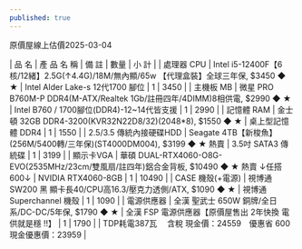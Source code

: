 ```yaml
---
published: true
---
```

原價屋線上估價2025-03-04

| 品 名 | 產 品 名 稱 | 備 註 | 數量 | 小 計 |
| 處理器 CPU | Intel i5-12400F【6核/12緒】2.5G(↑4.4G)/18M/無內顯/65w 【代理盒裝】全球三年保, $3450 ◆ ★ | Intel Alder Lake-s 12代1700 腳位 | 1 | 3450 |
| 主機板 MB | 微星 PRO B760M-P DDR4(M-ATX/Realtek 1Gb/註冊四年/4DIMM)8相供電, $2990 ◆ ★ | Intel B760 / 1700腳位(DDR4)-12~14代皆支援 | 1 | 2990 |
| 記憶體 RAM | 金士頓 32GB DDR4-3200(KVR32N22D8/32)(2048*8), $1550 ◆ ★ | 桌上型記憶體 DDR4 | 1 | 1550 |
| 2.5/3.5 傳統內接硬碟HDD | Seagate 4TB【新梭魚】(256M/5400轉/三年保)(ST4000DM004), $3199 ◆ ★ 熱賣 | 3.5吋 SATA3 傳統碟 | 1 | 3199 |
| 顯示卡VGA | 華碩 DUAL-RTX4060-O8G-EVO(2535MHz/23cm/雙風扇/註四年)鋁合金背板, $10490 ◆ ★ 熱賣 ↓任搭600↓ | NVIDIA RTX4060-8GB | 1 | 10490 |
| CASE 機殼(+電源) | 視博通 SW200 黑 顯卡長40/CPU高16.3/壓克力透側/ATX, $1090 ◆ ★ | 視博通 Superchannel 機殼 | 1 | 1090 |
| 電源供應器 | 全漢 聖武士 650W 銅牌/全日系/DC-DC/5年保, $1790 ◆ ★ | 全漢 FSP 電源供應器【原價屋售出 2年快換 電供就是穩 !!】 | 1 | 1790 |
| TDP耗電387瓦 　含稅 現金價：24559　優惠省 600　現金優惠價：23959 |